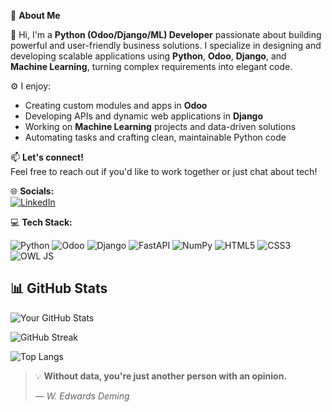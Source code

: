 💫 **About Me**

👋 Hi, I'm a **Python (Odoo/Django/ML) Developer** passionate about building powerful and user-friendly business solutions. I specialize in designing and developing scalable applications using **Python**, **Odoo**, **Django**, and **Machine Learning**, turning complex requirements into elegant code.

⚙️ I enjoy:
- Creating custom modules and apps in **Odoo**
- Developing APIs and dynamic web applications in **Django**
- Working on **Machine Learning** projects and data-driven solutions
- Automating tasks and crafting clean, maintainable Python code


📫 **Let's connect!**  
Feel free to reach out if you'd like to work together or just chat about tech!


🌐 **Socials:**  
[![LinkedIn](https://img.shields.io/badge/LinkedIn-blue?logo=linkedin&logoColor=white)](https://www.linkedin.com/in/aman-manandhar-003a83266)


💻 **Tech Stack:**

<p align="left">
  <img src="https://img.shields.io/badge/Python-3776AB?style=for-the-badge&logo=python&logoColor=white" alt="Python"/>
  <img src="https://img.shields.io/badge/Odoo-7A0C41?style=for-the-badge&logo=odoo&logoColor=white" alt="Odoo"/>
  <img src="https://img.shields.io/badge/Django-092E20?style=for-the-badge&logo=django&logoColor=white" alt="Django"/>
  <img src="https://img.shields.io/badge/FastAPI-009688?style=for-the-badge&logo=fastapi&logoColor=white" alt="FastAPI"/>
  <img src="https://img.shields.io/badge/NumPy-013243?style=for-the-badge&logo=numpy&logoColor=white" alt="NumPy"/>
  <img src="https://img.shields.io/badge/HTML5-E34F26?style=for-the-badge&logo=html5&logoColor=white" alt="HTML5"/>
  <img src="https://img.shields.io/badge/CSS3-1572B6?style=for-the-badge&logo=css3&logoColor=white" alt="CSS3"/>
  <img src="https://img.shields.io/badge/OWL JS-FF8800?style=for-the-badge" alt="OWL JS"/>
</p>


## 📊 GitHub Stats

![Your GitHub Stats](https://github-readme-stats.vercel.app/api?username=amanmanandhar&show_icons=true&theme=dark&count_private=true)

![GitHub Streak](https://streak-stats.demolab.com/?user=amanmanandhar&theme=dark)

![Top Langs](https://github-readme-stats.vercel.app/api/top-langs/?username=amanmanandhar&layout=compact&theme=dark)


> 💡 **Without data, you're just another person with an opinion.**
> 
> — *W. Edwards Deming*



